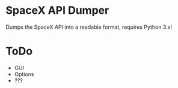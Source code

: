 # SpaceX API Dumper

Dumps the SpaceX API into a readable format, requires Python 3.x!

# ToDo

* GUI
* Options
* ???
